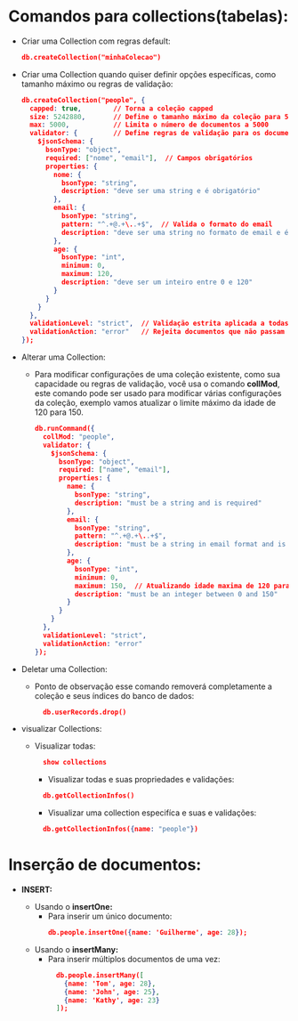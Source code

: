 # Comandos para collections(tabelas):

- Criar uma Collection com regras default:
  ```json
  db.createCollection("minhaColecao")
  ```

- Criar uma Collection quando quiser definir opções específicas, como tamanho máximo ou regras de validação:
  ```json
  db.createCollection("people", {
    capped: true,        // Torna a coleção capped
    size: 5242880,       // Define o tamanho máximo da coleção para 5MB
    max: 5000,           // Limita o número de documentos a 5000
    validator: {         // Define regras de validação para os documentos
      $jsonSchema: {
        bsonType: "object",
        required: ["nome", "email"],  // Campos obrigatórios
        properties: {
          nome: {
            bsonType: "string",
            description: "deve ser uma string e é obrigatório"
          },
          email: {
            bsonType: "string",
            pattern: "^.+@.+\..+$",  // Valida o formato do email
            description: "deve ser uma string no formato de email e é obrigatório"
          },
          age: {
            bsonType: "int",
            minimum: 0,
            maximum: 120,
            description: "deve ser um inteiro entre 0 e 120"
          }
        }
      }
    },
    validationLevel: "strict",  // Validação estrita aplicada a todas as operações
    validationAction: "error"   // Rejeita documentos que não passam na validação
  });
  ```

- Alterar uma Collection:
  - Para modificar configurações de uma coleção existente, como sua capacidade ou regras de validação, você usa o comando **collMod**, este comando pode ser usado para modificar várias configurações da coleção, exemplo vamos atualizar o limite máximo da idade de 120 para 150.

    ```json
    db.runCommand({
      collMod: "people",
      validator: {
        $jsonSchema: {
          bsonType: "object",
          required: ["name", "email"],
          properties: {
            name: {
              bsonType: "string",
              description: "must be a string and is required"
            },
            email: {
              bsonType: "string",
              pattern: "^.+@.+\..+$",
              description: "must be a string in email format and is required"
            },
            age: {
              bsonType: "int",
              minimum: 0,
              maximum: 150,  // Atualizando idade maxima de 120 para 150
              description: "must be an integer between 0 and 150"
            }
          }
        }
      },
      validationLevel: "strict",
      validationAction: "error"
    });
    ```
- Deletar uma Collection:
  - Ponto de observação esse comando removerá completamente a coleção e seus índices do banco de dados:
    ```json
      db.userRecords.drop()
    ```

- visualizar Collections:
  - Visualizar todas:
    ```json
      show collections
    ```

    - Visualizar todas e suas propriedades e validações:
    ```json
      db.getCollectionInfos()
    ```

      - Visualizar uma collection especifíca e suas e validações:
    ```json
      db.getCollectionInfos({name: "people"})
    ```


# Inserção de documentos:
- **INSERT:**

  - Usando o **insertOne:**
    - Para inserir um único documento:
      ```json
      db.people.insertOne({name: 'Guilherme', age: 28});
      ```
  - Usando o **insertMany:**
    - Para inserir múltiplos documentos de uma vez:
      ```json
        db.people.insertMany([
          {name: 'Tom', age: 28},
          {name: 'John', age: 25},
          {name: 'Kathy', age: 23}
        ]);
      ```
